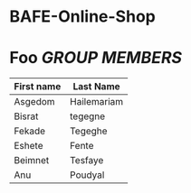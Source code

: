 # BAFE-Online-Shop
<h1>Foo <em>GROUP MEMBERS</em></h1>

|First name | Last Name |
|--- | --- |
| Asgedom | Hailemariam |
| Bisrat | tegegne |
| Fekade | Tegeghe |
| Eshete | Fente |
| Beimnet | Tesfaye |
| Anu | Poudyal |
